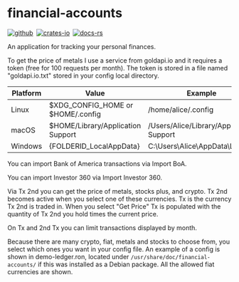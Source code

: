 # financial-accounts

[![github]][github-link]&ensp;[![crates-io]][crates-io-link]&ensp;[![docs-rs]][docs-rs-link]

[github]: https://img.shields.io/badge/github-8da0cb?style=for-the-badge&labelColor=555555&logo=github
[github-link]: https://github.com/dcampbell24/financial-accounts
[crates-io]: https://img.shields.io/badge/crates.io-fc8d62?style=for-the-badge&labelColor=555555&logo=rust
[crates-io-link]: https://docs.rs/financial-accounts
[docs-rs]: https://img.shields.io/badge/docs.rs-66c2a5?style=for-the-badge&labelColor=555555&logo=docs.rs
[docs-rs-link]: https://docs.rs/financial-accounts

An application for tracking your personal finances.

To get the price of metals I use a service from goldapi.io and it requires a
token (free for 100 requests per month). The token is stored in a file named
"goldapi.io.txt" stored in your config local directory.

| Platform | Value                             | Example                                  |
| -------- | --------------------------------- | ---------------------------------------- |
| Linux    | $XDG_CONFIG_HOME or $HOME/.config | /home/alice/.config                      |
| macOS    | $HOME/Library/Application Support | /Users/Alice/Library/Application Support |
| Windows  | {FOLDERID_LocalAppData}           | C:\Users\Alice\AppData\Local             |

You can import Bank of America transactions via Import BoA.

You can import Investor 360 via Import Investor 360.

Via Tx 2nd you can get the price of metals, stocks plus, and crypto. Tx 2nd
becomes active when you select one of these currencies. Tx is the currency
Tx 2nd is traded in. When you select "Get Price" Tx is populated with the
quantity of Tx 2nd you hold times the current price.

On Tx and 2nd Tx you can limit transactions displayed by month.

Because there are many crypto, fiat, metals and stocks to choose from, you
select which ones you want in your config file. An example of a config is
shown in demo-ledger.ron, located under `/usr/share/doc/financial-accounts/`
if this was installed as a Debian package. All the allowed fiat currencies are
shown.
